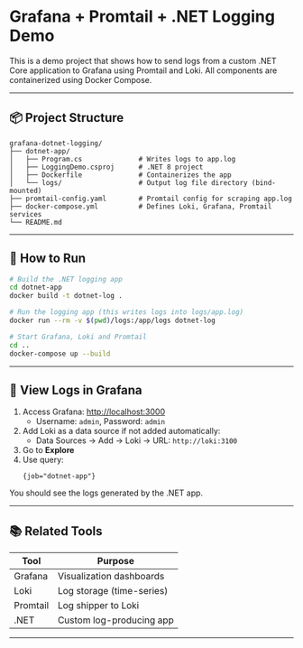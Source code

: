 # Grafana + Promtail + .NET Logging Demo

This is a demo project that shows how to send logs from a custom .NET Core application to Grafana using Promtail and Loki. All components are containerized using Docker Compose.

---

## 📦 Project Structure

```
grafana-dotnet-logging/
├── dotnet-app/
│   ├── Program.cs              # Writes logs to app.log
│   ├── LoggingDemo.csproj      # .NET 8 project
│   ├── Dockerfile              # Containerizes the app
│   └── logs/                   # Output log file directory (bind-mounted)
├── promtail-config.yaml        # Promtail config for scraping app.log
├── docker-compose.yml          # Defines Loki, Grafana, Promtail services
└── README.md
```

---

## 🚀 How to Run

```bash
# Build the .NET logging app
cd dotnet-app
docker build -t dotnet-log .

# Run the logging app (this writes logs into logs/app.log)
docker run --rm -v $(pwd)/logs:/app/logs dotnet-log

# Start Grafana, Loki and Promtail
cd ..
docker-compose up --build
```

---

## 🔎 View Logs in Grafana

1. Access Grafana: [http://localhost:3000](http://localhost:3000)
   - Username: `admin`, Password: `admin`
2. Add Loki as a data source if not added automatically:
   - Data Sources → Add → Loki → URL: `http://loki:3100`
3. Go to **Explore**
4. Use query:
   ```logql
   {job="dotnet-app"}
   ```

You should see the logs generated by the .NET app.

---


## 📚 Related Tools

| Tool       | Purpose                    |
|------------|----------------------------|
| Grafana    | Visualization dashboards   |
| Loki       | Log storage (time-series)  |
| Promtail   | Log shipper to Loki        |
| .NET       | Custom log-producing app   |

---
